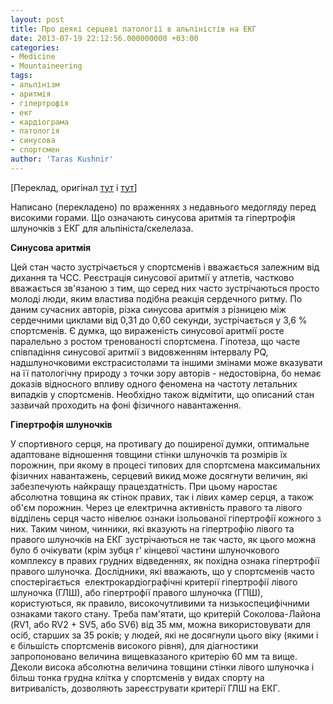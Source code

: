 ```yaml
---
layout: post
title: Про деякі серцеві патології в альпіністів на ЕКГ
date: 2013-07-19 22:12:56.000000000 +03:00
categories:
- Medicine
- Mountaineering
tags:
- альпінізм
- аритмія
- гіпертрофія
- екг
- кардіограма
- патологія
- синусова
- спортсмен
author: 'Taras Kushnir'
---
```


[Переклад, оригінал [тут](http://www.mnpcsm.ru/index.php?option=com_content&amp;task=view&amp;id=76&amp;Itemid=76) і [тут](http://bmsi.ru/doc/62847284-9f8e-4aba-a453-16cddbdf9b11)]

Написано (перекладено) по враженнях з недавнього медогляду перед високими горами. Що означають синусова аритмія та гіпертрофія шлуночків з ЕКГ для альпініста/скелелаза.

<!--more-->

<strong>Синусова аритмія</strong>

Цей стан часто зустрічається у спортсменів і вважається залежним від дихання та ЧСС. Реєстрація синусової аритмії у атлетів, частково вважається зв'язаною з тим, що серед них часто зустрічаються просто молоді люди, яким властива подібна реакція сердечного ритму. По даним сучасних авторів, різка синусова аритмія з різницею між сердечними циклами від 0,31 до 0,60 секунди, зустрічається у 3,6 % спортсменів. Є думка, що вираженість синусової аритмії росте паралельно з ростом тренованості спортсмена. Гіпотеза, що часте співпадіння синусової аритмії з видовженням інтервалу PQ, надшлуночковими екстрасистолами та іншими змінами може вказувати на її патологічну природу з точки зору авторів - недостовірна, бо немає доказів відносного впливу одного феномена на частоту летальних випадків у спортсменів. Необхідно також відмітити, що описаний стан зазвичай проходить на фоні фізичного навантаження.

<strong>Гіпертрофія шлуночків

</strong>

У спортивного серця, на противагу до поширеної думки, оптимальне адаптоване відношення товщини стінки шлуночків та розмірів їх порожнин, при якому в процесі типових для спортсмена максимальних фізичних навантажень, серцевий викид може досягнути величин, які забезпечують найкращу працездатність. При цьому наростає абсолютна товщина як стінок правих, так і лівих камер серця, а також об'єм порожнин. Через це електрична активність правого та лівого відділень серця часто нівелює ознаки ізольованої гіпертрофії кожного з них. Таким чином, чинники, які вказують на гіпертрофію лівого та правого шлуночків на ЕКГ зустрічаються не так часто, як цього можна було б очікувати (крім зубця r' кінцевої частини шлуночкового комплексу в правих грудних відведеннях, як похідна ознака гіпертрофії правого шлуночка. Дослідники, які вважають, що у спортсменів часто спостерігається  електрокардіографічні критерії гіпертрофії лівого шлуночка (ГЛШ), або гіпертрофії правого шлуночка (ГПШ), користуються, як правило, високочутливими та низькоспецифічними ознаками такого стану. Треба пам'ятати, що критерій Соколова-Лайона (RV1, або RV2 + SV5, або SV6) від 35 мм, можна використовувати для осіб, старших за 35 років; у людей, які не досягнули цього віку (якими і є більшість спортсменів високого рівня), для діагностики запропоновано величина вищевказаного критерію 60 мм та вище. Деколи висока абсолютна величина товщини стінки лівого шлуночка і більш тонка грудна клітка у спортсменів у видах спорту на витривалість, дозволяють зареєструвати критерії ГЛШ на ЕКГ.
